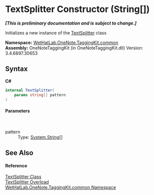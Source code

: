 # TextSplitter Constructor (String[])
 _**\[This is preliminary documentation and is subject to change.\]**_

Initializes a new instance of the <a href="5c86e52d-3022-b69b-22dd-5f5b010b0710">TextSplitter</a> class

**Namespace:**&nbsp;<a href="bcdbab9c-63d1-48a4-6937-af53fb8d9a55">WetHatLab.OneNote.TaggingKit.common</a><br />**Assembly:**&nbsp;OneNoteTaggingKit (in OneNoteTaggingKit.dll) Version: 3.4.6897.30653

## Syntax

**C#**<br />
``` C#
internal TextSplitter(
	params string[] pattern
)
```


#### Parameters
&nbsp;<dl><dt>pattern</dt><dd>Type: <a href="http://msdn2.microsoft.com/en-us/library/s1wwdcbf" target="_blank">System.String</a>[]<br /></dd></dl>

## See Also


#### Reference
<a href="5c86e52d-3022-b69b-22dd-5f5b010b0710">TextSplitter Class</a><br /><a href="911a4b02-a831-2a4a-ed05-d9cbeafa3e51">TextSplitter Overload</a><br /><a href="bcdbab9c-63d1-48a4-6937-af53fb8d9a55">WetHatLab.OneNote.TaggingKit.common Namespace</a><br />